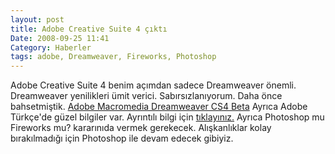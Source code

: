 ```yaml
---
layout: post
title: Adobe Creative Suite 4 çıktı
Date: 2008-09-25 11:41
Category: Haberler
tags: adobe, Dreamweaver, Fireworks, Photoshop
---
```


Adobe Creative Suite 4 benim açımdan sadece Dreamweaver önemli.
Dreamweaver yenilikleri ümit verici. Sabırsızlanıyorum. Daha önce
bahsetmiştik. [Adobe Macromedia Dreamweaver CS4 Beta][] Ayrıca Adobe
Türkçe'de güzel bilgiler var. Ayrıntılı bilgi için [tıklayınız.][]
Ayrıca Photoshop mu Fireworks mu? kararınıda vermek gerekecek.
Alışkanlıklar kolay bırakılmadığı için Photoshop ile devam edecek
gibiyiz.

  [Adobe Macromedia Dreamweaver CS4 Beta]: http://www.fatihhayrioglu.com/?p=505
  [tıklayınız.]: http://www.adobe.com/tr/products/creativesuite/web/features/
